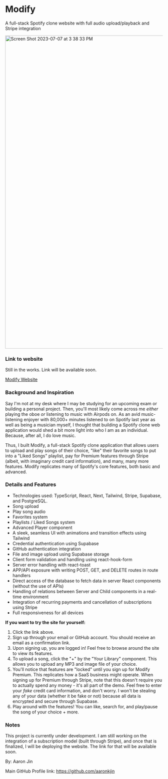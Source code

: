 # Modify
A full-stack Spotify clone website with full audio upload/playback and Stripe integration

<img width="1000" alt="Screen Shot 2023-07-07 at 3 38 33 PM" src="https://github.com/aaronkjin/modify/assets/58490258/bd7f14f9-4f72-461d-a963-d42632bf1224">

### Link to website

Still in the works. Link will be available soon.

[Modify Website]()

### Background and Inspiration

Say I'm not at my desk where I may be studying for an upcoming exam or building a personal project. Then, you'll most likely come across me _either_ playing the oboe _or_ listening to music with Airpods on. As an avid music-listening enjoyer with 80,000+ minutes listened to on Spotify last year as well as being a musician myself, I thought that building a Spotify clone web application would shed a bit more light into who I am as an individual. Because, after all, I do love music. 

Thus, I built Modify, a full-stack Spotify clone application that allows users to upload and play songs of their choice, "like" their favorite songs to put into a "Liked Songs" playlist, pay for Premium features through Stripe (albeit, with imaginary credit card information), and many, many more features. Modify replicates many of Spotify's core features, both basic and advanced.

### Details and Features

- Technologies used: TypeScript, React, Next, Tailwind, Stripe, Supabase, and PostgreSQL.
- Song upload
- Play song audio
- Favorites system
- Playlists / Liked Songs system
- Advanced Player component
- A sleek, seamless UI with animations and transition effects using Tailwind
- Credential authentication using Supabase
- GitHub authentication integration
- File and image upload using Supabase storage
- Client form validation and handling using react-hook-form
- Server error handling with react-toast
- APP/API exposure with writing POST, GET, and DELETE routes in route handlers
- Direct access of the database to fetch data in server React components (without the use of APIs)
- Handling of relations between Server and Child components in a real-time environment
- Integration of recurring payments and cancellation of subscriptions using Stripe
- Full responsiveness for all devices

**If you want to try the site for yourself:**
1. Click the link above.
2. Sign up through your email or GitHub account. You should receive an email as a confirmation link.
3. Upon signing up, you are logged in! Feel free to browse around the site to view its features.
4. To upload a song, click the "+" by the "Your Library" component. This allows you to upload any MP3 and image file of your choice.
5. You'll notice that features are "locked" until you sign up for Modify Premium. This replicates how a SaaS business might operate. When signing up for Premium through Stripe, note that this doesn't require you to actually spend any money - it's all part of the demo. Feel free to enter your _fake_ credit card information, and don't worry. I won't be stealing any of your data (whether it be fake or not) because all data is encrypted and secure through Supabase.
6. Play around with the features! You can like, search for, and play/pause the song of your choice + more.

### Notes

This project is currently under development. I am still working on the integration of a subscription model (built through Stripe), and once that is finalized, I will be deploying the website. The link for that will be available soon.

By: Aaron Jin

Main GitHub Profile link: https://github.com/aaronkjin

